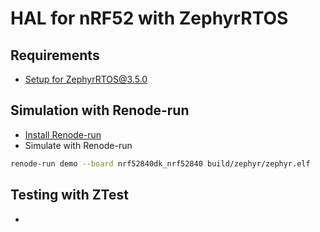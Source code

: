 # HAL for nRF52 with ZephyrRTOS 

## Requirements
- [Setup for ZephyrRTOS@3.5.0](https://docs.zephyrproject.org/3.5.0/develop/getting_started/index.html)


## Simulation with Renode-run
- [Install Renode-run](https://github.com/antmicro/renode-run)
- Simulate with Renode-run
```bash
renode-run demo --board nrf52840dk_nrf52840 build/zephyr/zephyr.elf
```

## Testing with ZTest
- 

